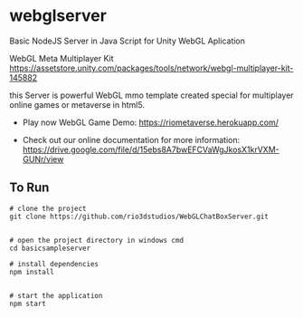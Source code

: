 # webglserver
Basic NodeJS Server in Java Script for Unity WebGL Aplication

WebGL Meta Multiplayer Kit
https://assetstore.unity.com/packages/tools/network/webgl-multiplayer-kit-145882

this Server is powerful WebGL mmo template created special for multiplayer online games or metaverse in html5. 
 
* Play now WebGL Game Demo: 
 https://riometaverse.herokuapp.com/

* Check out our online documentation for more information:
 https://drive.google.com/file/d/15ebs8A7bwEFCVaWgJkosX1krVXM-GUNr/view
 
 
## To Run


```
# clone the project
git clone https://github.com/rio3dstudios/WebGLChatBoxServer.git


# open the project directory in windows cmd
cd basicsampleserver

# install dependencies
npm install


# start the application
npm start

```
